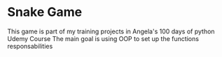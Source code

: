 # Snake Game

This game is part of my training projects in Angela's 100 days of python Udemy Course
The main goal is using OOP to set up the functions responsabilities